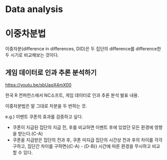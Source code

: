 # Data analysis

# 이중차분법

이중차분(difference in differences, DID)은 두 집단의 difference를 difference한 두 시기로 비교해보는 것이다.

## 게임 데이터로 인과 추론 분석하기

https://youtu.be/sbUaqX4mX00

한국 R 컨퍼런스에서 NC소프트, 게임 데이터로 인과 추론 분석 발표 내용.

이중차분법은 말 그대로 차분을 두 번하는 것.

e.g.) 이벤트 쿠폰의 효과를 검증하고 싶다.

* 쿠폰이 지급된 집단의 지급 전, 후를 비교하면 이벤트 후에 있었던 모든 환경에 영향을 받는다.(C-A)
* 쿠폰을 지급받은 집단의 전과 후, 쿠폰 미지급 집단의 시간상 전과 후의 차이를 각각 구하고, 집단간 차이를 구하면{(C-A) - (D-B)} 시간에 따른 환경을 무시하고 비교할 수 있다.
